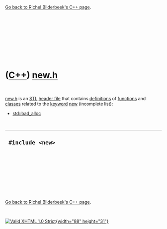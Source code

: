

[Go back to Richel Bilderbeek's C++ page](Cpp.htm).

 

 

 

 

 

([C++](Cpp.htm)) [new.h](CppNewH.htm)
=====================================

 

[new.h](CppNewH.htm) is an [STL](CppStl.htm) [header
file](CppHeaderFile.htm) that contains [definitions](CppDefinition.htm)
of [functions](CppFunction.htm) and [classes](CppClass.htm) related to
the [keyword](CppKeyword.htm) [new](CppNew.htm) (incomplete list):

-   [std::bad\_alloc](CppBad_alloc.htm)

 

  -------------------
  ` #include <new>`
  -------------------

 

 

 

 

 

[Go back to Richel Bilderbeek's C++ page](Cpp.htm).



 

[![Valid XHTML 1.0 Strict](valid-xhtml10.png){width="88"
height="31"}](http://validator.w3.org/check?uri=referer)
